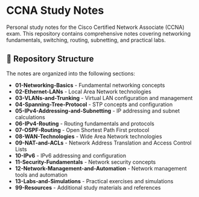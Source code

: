 # CCNA Study Notes

Personal study notes for the Cisco Certified Network Associate (CCNA) exam. This repository contains comprehensive notes covering networking fundamentals, switching, routing, subnetting, and practical labs.

## 📁 Repository Structure

The notes are organized into the following sections:

- **01-Networking-Basics** - Fundamental networking concepts
- **02-Ethernet-LANs** - Local Area Network technologies
- **03-VLANs-and-Trunking** - Virtual LAN configuration and management
- **04-Spanning-Tree-Protocol** - STP concepts and configuration
- **05-IPv4-Addressing-and-Subnetting** - IP addressing and subnet calculations
- **06-IPv4-Routing** - Routing fundamentals and protocols
- **07-OSPF-Routing** - Open Shortest Path First protocol
- **08-WAN-Technologies** - Wide Area Network technologies
- **09-NAT-and-ACLs** - Network Address Translation and Access Control Lists
- **10-IPv6** - IPv6 addressing and configuration
- **11-Security-Fundamentals** - Network security concepts
- **12-Network-Management-and-Automation** - Network management tools and automation
- **13-Labs-and-Simulations** - Practical exercises and simulations
- **99-Resources** - Additional study materials and references

